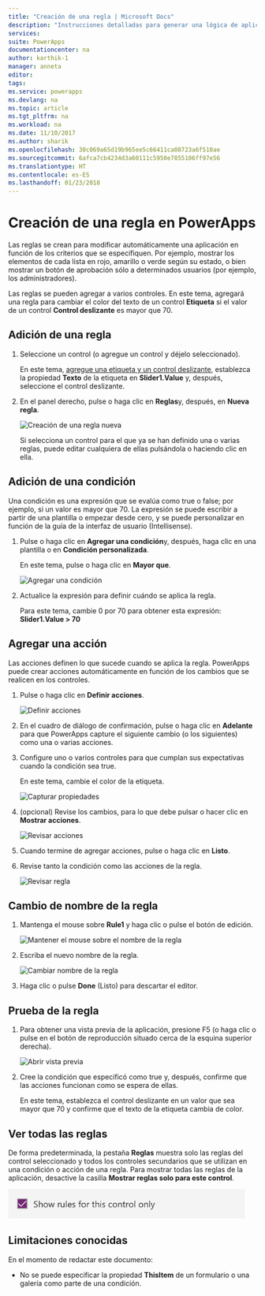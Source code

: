 ```yaml
---
title: "Creación de una regla | Microsoft Docs"
description: "Instrucciones detalladas para generar una lógica de aplicaciones mediante la creación de reglas"
services: 
suite: PowerApps
documentationcenter: na
author: karthik-1
manager: anneta
editor: 
tags: 
ms.service: powerapps
ms.devlang: na
ms.topic: article
ms.tgt_pltfrm: na
ms.workload: na
ms.date: 11/10/2017
ms.author: sharik
ms.openlocfilehash: 30c069a65d19b965ee5c66411ca08723a6f510ae
ms.sourcegitcommit: 6afca7cb4234d3a60111c5950e7855106ff97e56
ms.translationtype: HT
ms.contentlocale: es-ES
ms.lasthandoff: 01/23/2018
---
```

# <a name="create-a-rule-in-powerapps"></a>Creación de una regla en PowerApps
Las reglas se crean para modificar automáticamente una aplicación en función de los criterios que se especifiquen. Por ejemplo, mostrar los elementos de cada lista en rojo, amarillo o verde según su estado, o bien mostrar un botón de aprobación sólo a determinados usuarios (por ejemplo, los administradores).

Las reglas se pueden agregar a varios controles. En este tema, agregará una regla para cambiar el color del texto de un control **Etiqueta** si el valor de un control **Control deslizante** es mayor que 70.

## <a name="add-a-rule"></a>Adición de una regla
1. Seleccione un control (o agregue un control y déjelo seleccionado).

    En este tema, [agregue una etiqueta y un control deslizante](add-configure-controls.md), establezca la propiedad **Texto** de la etiqueta en **Slider1.Value** y, después, seleccione el control deslizante.

1. En el panel derecho, pulse o haga clic en **Reglas**y, después, en **Nueva regla**.

    ![Creación de una regla nueva](./media/working-with-rules/new-rule.png)

    Si selecciona un control para el que ya se han definido una o varias reglas, puede editar cualquiera de ellas pulsándola o haciendo clic en ella.  

## <a name="add-a-condition"></a>Adición de una condición
Una condición es una expresión que se evalúa como true o false; por ejemplo, si un valor es mayor que 70. La expresión se puede escribir a partir de una plantilla o empezar desde cero, y se puede personalizar en función de la guía de la interfaz de usuario (Intellisense).

1. Pulse o haga clic en **Agregar una condición**y, después, haga clic en una plantilla o en **Condición personalizada**.

    En este tema, pulse o haga clic en **Mayor que**.

    ![Agregar una condición](./media/working-with-rules/rule-conditions.png)

1. Actualice la expresión para definir cuándo se aplica la regla.

    Para este tema, cambie 0 por 70 para obtener esta expresión: <br>**Slider1.Value > 70**

## <a name="add-an-action"></a>Agregar una acción
Las acciones definen lo que sucede cuando se aplica la regla. PowerApps puede crear acciones automáticamente en función de los cambios que se realicen en los controles.

1. Pulse o haga clic en **Definir acciones**.

    ![Definir acciones](./media/working-with-rules/rule-define-actions.png)

1. En el cuadro de diálogo de confirmación, pulse o haga clic en **Adelante** para que PowerApps capture el siguiente cambio (o los siguientes) como una o varias acciones.

1. Configure uno o varios controles para que cumplan sus expectativas cuando la condición sea true.

    En este tema, cambie el color de la etiqueta.

    ![Capturar propiedades](./media/working-with-rules/rule-capture-properties.png)

1. (opcional) Revise los cambios, para lo que debe pulsar o hacer clic en **Mostrar acciones**.

    ![Revisar acciones](./media/working-with-rules/rule-review-actions.png)

1. Cuando termine de agregar acciones, pulse o haga clic en **Listo**.

1. Revise tanto la condición como las acciones de la regla.

    ![Revisar regla](./media/working-with-rules/rule-review.png)

## <a name="rename-the-rule"></a>Cambio de nombre de la regla

1. Mantenga el mouse sobre **Rule1** y haga clic o pulse el botón de edición.

    ![Mantener el mouse sobre el nombre de la regla](./media/working-with-rules/hover-over-rules_name.png)

1. Escriba el nuevo nombre de la regla.

    ![Cambiar nombre de la regla](./media/working-with-rules/rename-rule.png)

1. Haga clic o pulse **Done** (Listo) para descartar el editor.

## <a name="test-the-rule"></a>Prueba de la regla
1. Para obtener una vista previa de la aplicación, presione F5 (o haga clic o pulse en el botón de reproducción situado cerca de la esquina superior derecha).

    ![Abrir vista previa](./media/working-with-rules/open-preview.png)

1. Cree la condición que especificó como true y, después, confirme que las acciones funcionan como se espera de ellas.

    En este tema, establezca el control deslizante en un valor que sea mayor que 70 y confirme que el texto de la etiqueta cambia de color.

## <a name="see-all-rules"></a>Ver todas las reglas
De forma predeterminada, la pestaña **Reglas** muestra solo las reglas del control seleccionado y todos los controles secundarios que se utilizan en una condición o acción de una regla. Para mostrar todas las reglas de la aplicación, desactive la casilla **Mostrar reglas solo para este control**.

![Quitar filtro](./media/working-with-rules/rules-filter.png)

## <a name="known-limitations"></a>Limitaciones conocidas
En el momento de redactar este documento:

* No se puede especificar la propiedad **ThisItem** de un formulario o una galería como parte de una condición.
